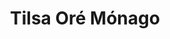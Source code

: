 ---
name: Tilsa Oré Mónago
title: Tilsa Oré Mónago
description: Latin America and Caribbean 
group: Working Groups
task: Latin America and Caribbean
time: 
link: https://tilsaore.github.io/
image: "/assets/organization/past_leadership/tilsa.jpg"
---